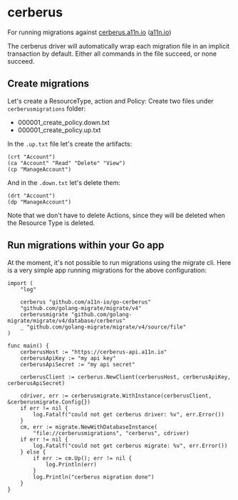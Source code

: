 # cerberus

For running migrations against [cerberus.a11n.io](cerberus.a11n.io) ([a11n.io](a11n.io))

The cerberus driver will automatically wrap each migration file in an implicit transaction by default. Either all commands in the file succeed, or none succeed.

## Create migrations
Let's create a ResourceType, action and Policy:
Create two files under `cerberusmigrations` folder:
- 000001_create_policy.down.txt
- 000001_create_policy.up.txt

In the `.up.txt` file let's create the artifacts:
```
(crt "Account")
(ca "Account" "Read" "Delete" "View")
(cp "ManageAccount")
```
And in the `.down.txt` let's delete them:
```
(drt "Account")
(dp "ManageAccount")
```

Note that we don't have to delete Actions, since they will be deleted when the Resource Type is deleted.

## Run migrations within your Go app
At the moment, it's not possible to run migrations using the migrate cli.
Here is a very simple app running migrations for the above configuration:
```
import (
    "log"
    
    cerberus "github.com/a11n-io/go-cerberus"
    "github.com/golang-migrate/migrate/v4"
    cerberusmigrate "github.com/golang-migrate/migrate/v4/database/cerberus"
    _ "github.com/golang-migrate/migrate/v4/source/file"
)

func main() {
    cerberusHost := "https://cerberus-api.a11n.io"
    cerberusApiKey := "my api key"
    cerberusApiSecret := "my api secret"
    
    cerberusClient := cerberus.NewClient(cerberusHost, cerberusApiKey, cerberusApiSecret)

    cdriver, err := cerberusmigrate.WithInstance(cerberusClient, &cerberusmigrate.Config{})
    if err != nil {
        log.Fatalf("could not get cerberus driver: %v", err.Error())
    }
    cm, err := migrate.NewWithDatabaseInstance(
        "file://cerberusmigrations", "cerberus", cdriver)
    if err != nil {
        log.Fatalf("could not get cerberus migrate: %v", err.Error())
    } else {
        if err := cm.Up(); err != nil {
            log.Println(err)
        }
        log.Println("cerberus migration done")
    }
}
```
